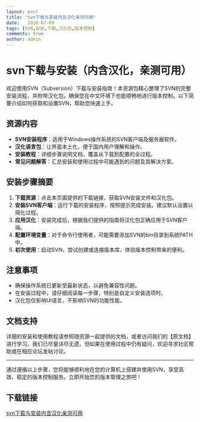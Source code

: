 ```yaml
---
layout: post
title: "svn下载与安装内含汉化亲测可用"
date:   2020-07-09
tags: [SVN,安装,下载,汉化包,版本控制]
comments: true
author: admin
---
```

# svn下载与安装（内含汉化，亲测可用）

欢迎使用SVN（Subversion）下载与安装指南！本资源包精心整理了SVN的完整安装流程，并附带汉化包，确保您在中文环境下也能顺畅地进行版本控制。以下简要介绍如何获取和设置SVN，帮助您快速上手。

## 资源内容

- **SVN安装程序**：适用于Windows操作系统的SVN客户端及服务器软件。
- **汉化语言包**：让界面本土化，便于国内用户理解和操作。
- **安装教程**：详细步骤说明文档，覆盖从下载到配置的全过程。
- **常见问题解答**：汇总安装和使用过程中可能遇到的问题及其解决方案。

## 安装步骤摘要

1. **下载资源**：点击本页面提供的下载链接，获取SVN安装文件和汉化包。
2. **安装SVN客户端**：运行下载的安装程序，按照提示完成安装。建议默认设置以简化过程。
3. **应用汉化**：安装完成后，根据我们提供的指南将汉化包正确应用于SVN客户端。
4. **配置环境变量**：对于命令行使用者，可能需要添加SVN的bin目录到系统PATH中。
5. **初次使用**：启动SVN，尝试创建或连接版本库，体验版本控制带来的便利。

## 注意事项

- 确保操作系统已更新至最新状态，以避免兼容性问题。
- 在安装过程中，请仔细阅读每一步骤，特别是自定义安装选项时。
- 汉化包仅影响UI语言，不影响SVN的功能性能。

## 文档支持

详细的安装和使用教程请参照随资源一起提供的文档，或者访问我们的【原文档】进行学习。我们已尽量详尽无遗，但如果在使用过程中仍有疑问，欢迎寻求社区帮助或在相应论坛发帖讨论。

---

通过遵循以上步骤，您将能够顺利地在您的计算机上搭建并使用SVN，享受高效、稳定的版本控制服务。立即开始您的版本管理之旅吧！

## 下载链接

[svn下载与安装内含汉化亲测可用](https://pan.quark.cn/s/e71801cdd84d)